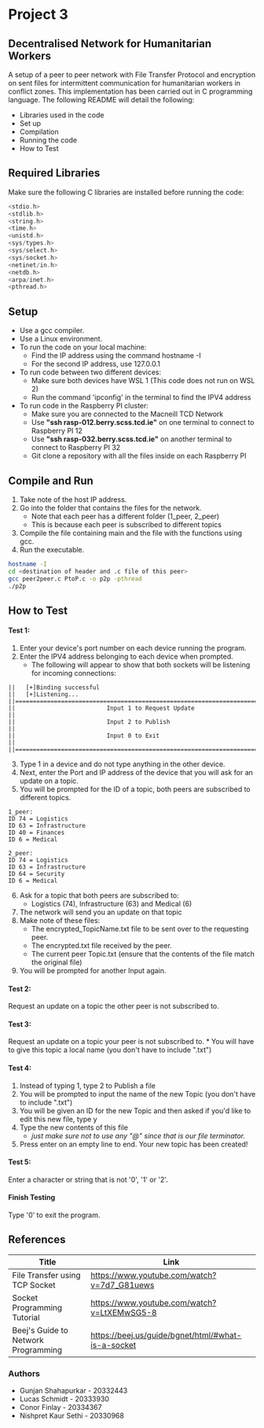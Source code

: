 # Project 3
## Decentralised Network for Humanitarian Workers

A setup of a peer to peer network with File Transfer Protocol and encryption on sent files for intermittent communication for humanitarian workers in conflict zones. This implementation has been carried out in C programming language. The following README will detail the following:

- Libraries used in the code
- Set up
- Compilation
- Running the code
- How to Test


## Required Libraries 

Make sure the following C libraries are installed before running the code:
```c
<stdio.h>                     
<stdlib.h>                   
<string.h>
<time.h>                  
<unistd.h>                
<sys/types.h>              
<sys/select.h>                
<sys/socket.h>                
<netinet/in.h>                 
<netdb.h>                  
<arpa/inet.h>                 
<pthread.h>    
```
## Setup

- Use a gcc compiler.
- Use a Linux environment.
- To run the code on your local machine: 
    - Find the IP address using the command hostname -I
    - For the second IP address, use 127.0.0.1
- To run code between two different devices:
    - Make sure both devices have WSL 1 (This code does not run on WSL 2)
    - Run the command 'ipconfig' in the terminal to find the IPV4 address
- To run code in the Raspberry PI cluster:
    - Make sure you are connected to the Macneill TCD Network
    - Use **"ssh rasp-012.berry.scss.tcd.ie"** on one terminal to connect to Raspberry PI 12
    - Use **"ssh rasp-032.berry.scss.tcd.ie"** on another terminal to connect to Raspberry PI 32
    - Git clone a repository with all the files inside on each Raspberry PI

## Compile and Run

1) Take note of the host IP address.
2) Go into the folder that contains the files for the network.
    * Note that each peer has a different folder (1_peer, 2_peer)
    * This is because each peer is subscribed to different topics
3) Compile the file containing main and the file with the functions using gcc.
4) Run the executable.

```sh
hostname -I
cd <destination of header and .c file of this peer>
gcc peer2peer.c PtoP.c -o p2p -pthread
./p2p
```

## How to Test

#### Test 1:
1) Enter your device's port number on each device running the program.
2) Enter the IPV4 address belonging to each device when prompted.
    * The following will appear to show that both sockets will be listening for incoming connections:
~~~
||   [+]Binding successful
||   [+]Listening...
||=============================================================================||
||                          Input 1 to Request Update                          ||
||                          Input 2 to Publish                                 ||
||                          Input 0 to Exit                                    ||
||=============================================================================||
~~~
3) Type 1 in a device and do not type anything in the other device.
4) Next, enter the Port and IP address of the device that you will ask for an update on a topic.
5) You will be prompted for the ID of a topic, both peers are subscribed to different topics.
~~~
1_peer:
ID 74 = Logistics
ID 63 = Infrastructure
ID 40 = Finances
ID 6 = Medical
~~~
~~~
2_peer:
ID 74 = Logistics
ID 63 = Infrastructure
ID 64 = Security
ID 6 = Medical
~~~
6) Ask for a topic that both peers are subscribed to:
    * Logistics (74), Infrastructure (63) and Medical (6)
7) The network will send you an update on that topic
8) Make note of these files:
    * The encrypted_TopicName.txt file to be sent over to the requesting peer.
    * The encrypted.txt file received by the peer.
    * The current peer Topic.txt (ensure that the contents of the file match the original file)
9) You will be prompted for another Input again.

#### Test 2:
Request an update on a topic the other peer is not subscribed to. 

#### Test 3:
Request an update on a topic your peer is not subscribed to.
    * You will have to give this topic a local name (you don't have to include ".txt")

#### Test 4:
1) Instead of typing 1, type 2 to Publish a file
2) You will be prompted to input the name of the new Topic (you don't have to include ".txt")
3) You will be given an ID for the new Topic and then asked if you'd like to edit this new file, type y
4) Type the new contents of this file 
    * *just make sure not to use any "@" since that is our file terminator.*
5) Press enter on an empty line to end. Your new topic has been created!

#### Test 5:
Enter a character or string that is not '0', '1' or '2'.

#### Finish Testing
Type '0' to exit the program.


## References

| Title | Link |
| ------ | ------ |
| File Transfer using TCP Socket | https://www.youtube.com/watch?v=7d7_G81uews |
| Socket Programming Tutorial | https://www.youtube.com/watch?v=LtXEMwSG5-8 |
| Beej's Guide to Network Programming | https://beej.us/guide/bgnet/html/#what-is-a-socket |


### Authors

* Gunjan Shahapurkar - 20332443
* Lucas Schmidt - 20333930
* Conor Finlay - 20334367
* Nishpret Kaur Sethi - 20330968
